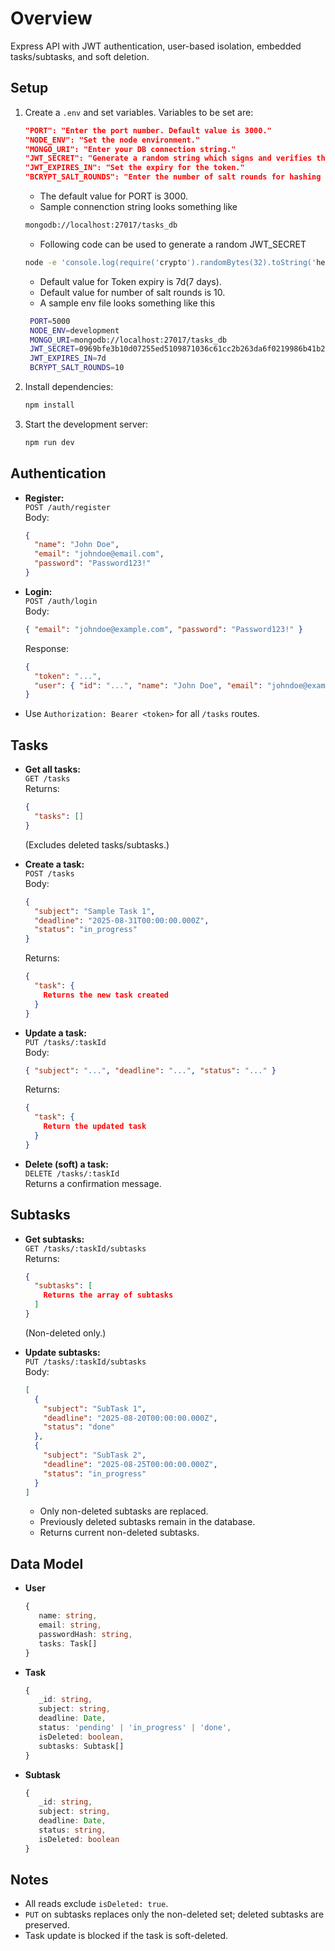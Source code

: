 # Overview

Express API with JWT authentication, user-based isolation, embedded tasks/subtasks, and soft deletion.

## Setup

1. Create a `.env` and set variables. Variables to be set are:

   ```json
   "PORT": "Enter the port number. Default value is 3000."
   "NODE_ENV": "Set the node environment."
   "MONGO_URI": "Enter your DB connection string."
   "JWT_SECRET": "Generate a random string which signs and verifies the token."
   "JWT_EXPIRES_IN": "Set the expiry for the token."
   "BCRYPT_SALT_ROUNDS": "Enter the number of salt rounds for hashing the password."
   ```

   - The default value for PORT is 3000.
   - Sample connenction string looks something like

   ```bash
   mongodb://localhost:27017/tasks_db
   ```

   - Following code can be used to generate a random JWT_SECRET

   ```bash
   node -e 'console.log(require('crypto').randomBytes(32).toString('hex'))
   ```

   - Default value for Token expiry is 7d(7 days).
   - Default value for number of salt rounds is 10.
   - A sample env file looks something like this

   ```bash
    PORT=5000
    NODE_ENV=development
    MONGO_URI=mongodb://localhost:27017/tasks_db
    JWT_SECRET=0969bfe3b10d07255ed5109871036c61cc2b263da6f0219986b41b2045f392ae
    JWT_EXPIRES_IN=7d
    BCRYPT_SALT_ROUNDS=10
   ```

2. Install dependencies:
   ```bash
   npm install
   ```
3. Start the development server:
   ```bash
   npm run dev
   ```

## Authentication

- **Register:**  
  `POST /auth/register`  
  Body:

  ```json
  {
    "name": "John Doe",
    "email": "johndoe@email.com",
    "password": "Password123!"
  }
  ```

- **Login:**  
  `POST /auth/login`  
  Body:

  ```json
  { "email": "johndoe@example.com", "password": "Password123!" }
  ```

  Response:

  ```json
  {
    "token": "...",
    "user": { "id": "...", "name": "John Doe", "email": "johndoe@example.com" }
  }
  ```

- Use `Authorization: Bearer <token>` for all `/tasks` routes.

## Tasks

- **Get all tasks:**  
  `GET /tasks`  
  Returns:

  ```json
  {
    "tasks": []
  }
  ```

  (Excludes deleted tasks/subtasks.)

- **Create a task:**  
  `POST /tasks`  
  Body:

  ```json
  {
    "subject": "Sample Task 1",
    "deadline": "2025-08-31T00:00:00.000Z",
    "status": "in_progress"
  }
  ```

  Returns:

  ```json
  {
    "task": {
      Returns the new task created
    }
  }
  ```

- **Update a task:**  
  `PUT /tasks/:taskId`  
  Body:

  ```json
  { "subject": "...", "deadline": "...", "status": "..." }
  ```

  Returns:

  ```json
  {
    "task": {
      Return the updated task
    }
  }
  ```

- **Delete (soft) a task:**  
  `DELETE /tasks/:taskId`  
  Returns a confirmation message.

## Subtasks

- **Get subtasks:**  
  `GET /tasks/:taskId/subtasks`  
  Returns:

  ```json
  {
    "subtasks": [
      Returns the array of subtasks
    ]
  }
  ```

  (Non-deleted only.)

- **Update subtasks:**  
  `PUT /tasks/:taskId/subtasks`  
  Body:
  ```json
  [
    {
      "subject": "SubTask 1",
      "deadline": "2025-08-20T00:00:00.000Z",
      "status": "done"
    },
    {
      "subject": "SubTask 2",
      "deadline": "2025-08-25T00:00:00.000Z",
      "status": "in_progress"
    }
  ]
  ```
  - Only non-deleted subtasks are replaced.
  - Previously deleted subtasks remain in the database.
  - Returns current non-deleted subtasks.

## Data Model

- **User**

  ```ts
  {
     name: string,
     email: string,
     passwordHash: string,
     tasks: Task[]
  }
  ```

- **Task**

  ```ts
  {
     _id: string,
     subject: string,
     deadline: Date,
     status: 'pending' | 'in_progress' | 'done',
     isDeleted: boolean,
     subtasks: Subtask[]
  }
  ```

- **Subtask**
  ```ts
  {
     _id: string,
     subject: string,
     deadline: Date,
     status: string,
     isDeleted: boolean
  }
  ```

## Notes

- All reads exclude `isDeleted: true`.
- `PUT` on subtasks replaces only the non-deleted set; deleted subtasks are preserved.
- Task update is blocked if the task is soft-deleted.
